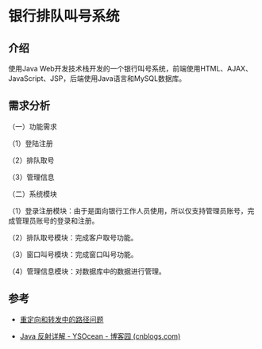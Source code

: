 # 银行排队叫号系统

## 介绍

使用Java Web开发技术栈开发的一个银行叫号系统，前端使用HTML、AJAX、JavaScript、JSP，后端使用Java语言和MySQL数据库。

## 需求分析

（一）功能需求

（1）登陆注册

（2）排队取号

（3）管理信息

（二）系统模块

（1）登录注册模块：由于是面向银行工作人员使用，所以仅支持管理员账号，完成管理员账号的登录和注册。

（2）排队取号模块：完成客户取号功能。

（3）窗口叫号模块：完成窗口叫号功能。

（4）管理信息模块：对数据库中的数据进行管理。

## 参考

- [重定向和转发中的路径问题](https://blog.csdn.net/yinbucheng/article/details/54096543)

- [Java 反射详解 - YSOcean - 博客园 (cnblogs.com)](https://www.cnblogs.com/ysocean/p/6516248.html)